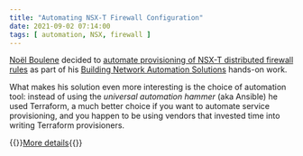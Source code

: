 ```yaml
---
title: "Automating NSX-T Firewall Configuration"
date: 2021-09-02 07:14:00
tags: [ automation, NSX, firewall ]
---
```

[Noël Boulene](https://www.linkedin.com/in/noyelb/) decided to [automate provisioning of NSX-T distributed firewall rules](https://netmemo.github.io/post/nsxt-tf-firewall/) as part of his [Building Network Automation Solutions](https://www.ipspace.net/Building_Network_Automation_Solutions) hands-on work.

What makes his solution even more interesting is the choice of automation tool: instead of using the *universal automation hammer* (aka Ansible) he used Terraform, a much better choice if you want to automate service provisioning, and you happen to be using vendors that invested time into writing Terraform provisioners.

{{<jump>}}[More details](https://netmemo.github.io/post/nsxt-tf-firewall/){{</jump>}}